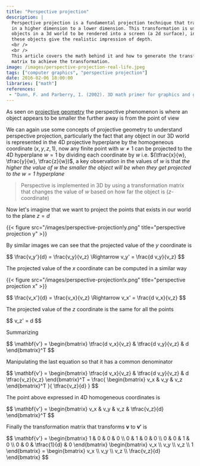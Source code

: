 ```yaml
---
title: "Perspective projection"
description: |
  Perspective projection is a fundamental projection technique that transforms objects
  in a higher dimension to a lower dimension. This transformation is usually used for
  objects in a 3d world to be rendered into a screen (a 2d surface), in the transformation
  these objects give the realistic impression of depth.
  <br />
  <br />
  This article covers the math behind it and how to generate the transformation
  matrix to achieve the transformation.
image: /images/perspective-projection-real-life.jpeg
tags: ["computer graphics", "perspective projection"]
date: 2016-02-06 18:00:00
libraries: ["math"]
references:
 - "Dunn, F. and Parberry, I. (2002). 3D math primer for graphics and game development. Plano, Tex.: Wordware Pub."
---
```


As seen on [projective geometry](notes/mathematics/geometry/projective-space/) the perspective phenomenon is where an object appears to be smaller the further away is from the point of view

We can again use some concepts of projective geometry to understand perspective projection, particularly the fact that any object in our 3D world is represented in the 4D projective hyperplane by the homogeneous coordinate $(x, y, z, 1)$, now any finite point with $w \not = 1$ can be projected to the 4D hyperplane $w = 1$ by dividing each coordinate by $w$ i.e. $(\tfrac{x}{w}, \tfrac{y}{w}, \tfrac{z}{w})$, a key observation in the values of $w$ is that *the higher the value of $w$ the smaller the object will be when they get projected to the $w=1$ hyperplane*

> Perspective is implemented in 3D by using a transformation matrix that changes the value of $w$ based on how far the object is ($z$-coordinate)

Now let's imagine that we want to project the points that exists in our world to the plane $z = d$

{{< figure src="/images/perspective-projection!y.png" title="perspective projection y" >}}

By similar images we can see that the projected value of the $y$ coordinate is

<div>$$
\frac{v_y'}{d} = \frac{v_y}{v_z} \Rightarrow v_y' = \frac{d v_y}{v_z}
$$</div>

The projected value of the $x$ coordinate can be computed in a similar way

{{< figure src="/images/perspective-projection!x.png" title="perspective projection x" >}}

<div>$$
\frac{v_x'}{d} = \frac{v_x}{v_z} \Rightarrow v_x' = \frac{d v_x}{v_z}
$$</div>

The projected value of the $z$ coordinate is the same for all the points

<div>$$
v_z' = d
$$</div>

Summarizing

<div>$$
\mathbf{v'} = \begin{bmatrix} \tfrac{d v_x}{v_z} & \tfrac{d v_y}{v_z} & d \end{bmatrix}^T
$$</div>

Manipulating the last equation so that it has a common denominator

<div>$$
\mathbf{v'} = \begin{bmatrix} \tfrac{d v_x}{v_z} & \tfrac{d v_y}{v_z} & d \tfrac{v_z}{v_z} \end{bmatrix}^T = \frac{  \begin{bmatrix} v_x & v_y & v_z \end{bmatrix}^T }{ \tfrac{v_z}{d} }
$$</div>

The point above expressed in 4D homogeneous coordinates is

<div>$$
\mathbf{v'} = \begin{bmatrix} v_x & v_y & v_z & \tfrac{v_z}{d}  \end{bmatrix}^T
$$</div>

Finally the transformation matrix that transforms $\mathbf{v}$ to $\mathbf{v'}$ is

<div>$$
\mathbf{v'} = \begin{bmatrix}
1 & 0 & 0 & 0 \\
0 & 1 & 0 & 0 \\
0 & 0 & 1 & 0 \\
0 & 0 & \tfrac{1}{d} & 0
\end{bmatrix} \begin{bmatrix} v_x \\ v_y \\ v_z \\ 1 \end{bmatrix} = \begin{bmatrix} v_x \\ v_y \\ v_z \\ \frac{v_z}{d} \end{bmatrix}
$$</div>
